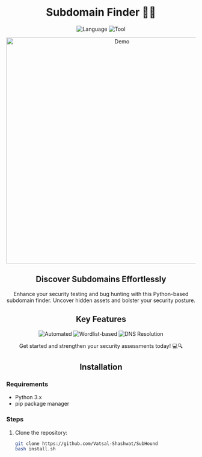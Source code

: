 <h1 align="center">Subdomain Finder 🕵️‍♂️</h1>

<p align="center">
  <img src="https://img.shields.io/badge/Language-Python-blue" alt="Language">
  <img src="https://img.shields.io/badge/Tool-Subdomain%20Discovery-brightgreen" alt="Tool">
</p>

<p align="center">
  <img src="https://raw.githubusercontent.com/USERNAME/REPOSITORY/main/demo.gif" alt="Demo" width="600px">
</p>

<h2 align="center">Discover Subdomains Effortlessly</h2>

<p align="center">
  Enhance your security testing and bug hunting with this Python-based subdomain finder. Uncover hidden assets and bolster your security posture.
</p>

<h2 align="center">Key Features</h2>

<p align="center">
  <img src="https://img.shields.io/badge/Automated-✔️-brightgreen" alt="Automated">
  <img src="https://img.shields.io/badge/Wordlist-based-✔️-brightgreen" alt="Wordlist-based">
  <img src="https://img.shields.io/badge/DNS%20Resolution-✔️-brightgreen" alt="DNS Resolution">
</p>

<p align="center">
  Get started and strengthen your security assessments today! 💻🔍
</p>

<h2 align="center">Installation</h2>

### Requirements
- Python 3.x
- pip package manager

### Steps
1. Clone the repository:
   ```sh
   git clone https://github.com/Vatsal-Shashwat/SubHound
   bash install.sh
